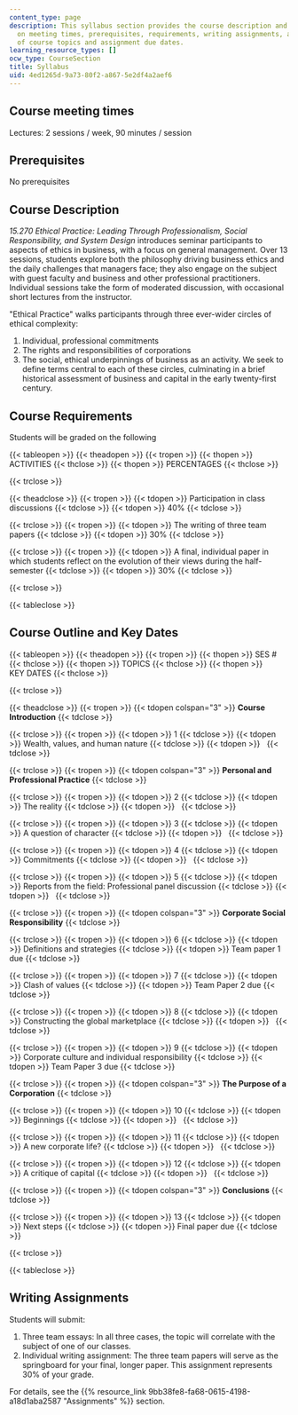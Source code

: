 ```yaml
---
content_type: page
description: This syllabus section provides the course description and information
  on meeting times, prerequisites, requirements, writing assignments, and the schedule
  of course topics and assignment due dates.
learning_resource_types: []
ocw_type: CourseSection
title: Syllabus
uid: 4ed1265d-9a73-80f2-a867-5e2df4a2aef6
---
```


Course meeting times
--------------------

Lectures: 2 sessions / week, 90 minutes / session

Prerequisites
-------------

No prerequisites

Course Description
------------------

_15.270 Ethical Practice: Leading Through Professionalism, Social Responsibility, and System Design_ introduces seminar participants to aspects of ethics in business, with a focus on general management. Over 13 sessions, students explore both the philosophy driving business ethics and the daily challenges that managers face; they also engage on the subject with guest faculty and business and other professional practitioners. Individual sessions take the form of moderated discussion, with occasional short lectures from the instructor.

"Ethical Practice" walks participants through three ever-wider circles of ethical complexity:

1.  Individual, professional commitments
2.  The rights and responsibilities of corporations
3.  The social, ethical underpinnings of business as an activity. We seek to define terms central to each of these circles, culminating in a brief historical assessment of business and capital in the early twenty-first century.

Course Requirements
-------------------

Students will be graded on the following

{{< tableopen >}}
{{< theadopen >}}
{{< tropen >}}
{{< thopen >}}
ACTIVITIES
{{< thclose >}}
{{< thopen >}}
PERCENTAGES
{{< thclose >}}

{{< trclose >}}

{{< theadclose >}}
{{< tropen >}}
{{< tdopen >}}
Participation in class discussions
{{< tdclose >}}
{{< tdopen >}}
40%
{{< tdclose >}}

{{< trclose >}}
{{< tropen >}}
{{< tdopen >}}
The writing of three team papers
{{< tdclose >}}
{{< tdopen >}}
30%
{{< tdclose >}}

{{< trclose >}}
{{< tropen >}}
{{< tdopen >}}
A final, individual paper in which students reflect on the evolution of their views during the half-semester
{{< tdclose >}}
{{< tdopen >}}
30%
{{< tdclose >}}

{{< trclose >}}

{{< tableclose >}}

Course Outline and Key Dates
----------------------------

{{< tableopen >}}
{{< theadopen >}}
{{< tropen >}}
{{< thopen >}}
SES #
{{< thclose >}}
{{< thopen >}}
TOPICS
{{< thclose >}}
{{< thopen >}}
KEY DATES
{{< thclose >}}

{{< trclose >}}

{{< theadclose >}}
{{< tropen >}}
{{< tdopen colspan="3" >}}
**Course Introduction**
{{< tdclose >}}

{{< trclose >}}
{{< tropen >}}
{{< tdopen >}}
1
{{< tdclose >}}
{{< tdopen >}}
Wealth, values, and human nature
{{< tdclose >}}
{{< tdopen >}}
 
{{< tdclose >}}

{{< trclose >}}
{{< tropen >}}
{{< tdopen colspan="3" >}}
**Personal and Professional Practice**
{{< tdclose >}}

{{< trclose >}}
{{< tropen >}}
{{< tdopen >}}
2
{{< tdclose >}}
{{< tdopen >}}
The reality
{{< tdclose >}}
{{< tdopen >}}
 
{{< tdclose >}}

{{< trclose >}}
{{< tropen >}}
{{< tdopen >}}
3
{{< tdclose >}}
{{< tdopen >}}
A question of character
{{< tdclose >}}
{{< tdopen >}}
 
{{< tdclose >}}

{{< trclose >}}
{{< tropen >}}
{{< tdopen >}}
4
{{< tdclose >}}
{{< tdopen >}}
Commitments
{{< tdclose >}}
{{< tdopen >}}
 
{{< tdclose >}}

{{< trclose >}}
{{< tropen >}}
{{< tdopen >}}
5
{{< tdclose >}}
{{< tdopen >}}
Reports from the field: Professional panel discussion
{{< tdclose >}}
{{< tdopen >}}
 
{{< tdclose >}}

{{< trclose >}}
{{< tropen >}}
{{< tdopen colspan="3" >}}
**Corporate Social Responsibility**
{{< tdclose >}}

{{< trclose >}}
{{< tropen >}}
{{< tdopen >}}
6
{{< tdclose >}}
{{< tdopen >}}
Definitions and strategies
{{< tdclose >}}
{{< tdopen >}}
Team paper 1 due
{{< tdclose >}}

{{< trclose >}}
{{< tropen >}}
{{< tdopen >}}
7
{{< tdclose >}}
{{< tdopen >}}
Clash of values
{{< tdclose >}}
{{< tdopen >}}
Team Paper 2 due
{{< tdclose >}}

{{< trclose >}}
{{< tropen >}}
{{< tdopen >}}
8
{{< tdclose >}}
{{< tdopen >}}
Constructing the global marketplace
{{< tdclose >}}
{{< tdopen >}}
 
{{< tdclose >}}

{{< trclose >}}
{{< tropen >}}
{{< tdopen >}}
9
{{< tdclose >}}
{{< tdopen >}}
Corporate culture and individual responsibility
{{< tdclose >}}
{{< tdopen >}}
Team Paper 3 due
{{< tdclose >}}

{{< trclose >}}
{{< tropen >}}
{{< tdopen colspan="3" >}}
**The Purpose of a Corporation**
{{< tdclose >}}

{{< trclose >}}
{{< tropen >}}
{{< tdopen >}}
10
{{< tdclose >}}
{{< tdopen >}}
Beginnings
{{< tdclose >}}
{{< tdopen >}}
 
{{< tdclose >}}

{{< trclose >}}
{{< tropen >}}
{{< tdopen >}}
11
{{< tdclose >}}
{{< tdopen >}}
A new corporate life?
{{< tdclose >}}
{{< tdopen >}}
 
{{< tdclose >}}

{{< trclose >}}
{{< tropen >}}
{{< tdopen >}}
12
{{< tdclose >}}
{{< tdopen >}}
A critique of capital
{{< tdclose >}}
{{< tdopen >}}
 
{{< tdclose >}}

{{< trclose >}}
{{< tropen >}}
{{< tdopen colspan="3" >}}
**Conclusions**
{{< tdclose >}}

{{< trclose >}}
{{< tropen >}}
{{< tdopen >}}
13
{{< tdclose >}}
{{< tdopen >}}
Next steps
{{< tdclose >}}
{{< tdopen >}}
Final paper due
{{< tdclose >}}

{{< trclose >}}

{{< tableclose >}}

Writing Assignments
-------------------

Students will submit:

1.  Three team essays: In all three cases, the topic will correlate with the subject of one of our classes.
2.  Individual writing assignment: The three team papers will serve as the springboard for your final, longer paper. This assignment represents 30% of your grade.

For details, see the {{% resource_link 9bb38fe8-fa68-0615-4198-a18d1aba2587 "Assignments" %}} section.